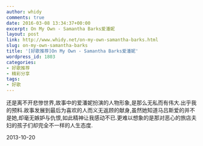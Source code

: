 ```yaml
---
author: whidy
comments: true
date: 2016-03-08 13:34:37+00:00
excerpt: On My Own - Samantha Barks爱潘妮
layout: post
link: http://www.whidy.net/on-my-own-samantha-barks.html
slug: on-my-own-samantha-barks
title: '[好歌推荐]On My Own - Samantha Barks爱潘妮'
wordpress_id: 1803
categories:
- 好歌推荐
- 精彩分享
tags:
- 好歌
---
```


还是离不开悲惨世界,故事中的爱潘妮扮演的人物形象,是那么无私而有伟大.出乎我的预料.故事发展到最后为喜欢的人而义无返顾的献身,虽然她知道马吕斯爱的并不是她,却毫无嫉妒与仇恨,如此精神让我感动不已.更难以想象的是那对恶心的旅店夫妇的孩子们却完全不一样的人生态度.

2013-10-20
